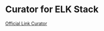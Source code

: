 # Curator for ELK Stack
[Official Link Curator](https://www.elastic.co/guide/en/elasticsearch/client/curator/5.5/index.html)
